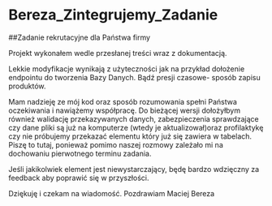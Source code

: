 # Bereza_Zintegrujemy_Zadanie
 ##Zadanie rekrutacyjne dla Państwa firmy 

Projekt wykonałem wedle przesłanej treści wraz z dokumentacją.

Lekkie modyfikacje wynikają z użyteczności jak na przykład dołożenie endpointu do tworzenia Bazy Danych.
Bądź presji czasowe- sposób zapisu produktów.

Mam nadzieję ze mój kod oraz sposób rozumowania spełni Państwa oczekiwania i nawiążemy współpracę.
Do bieżącej wersji dołożyłbym również walidację przekazywanych danych,  zabezpieczenia sprawdzające czy dane pliki są już na komputerze (wtedy je aktualizował)oraz profilaktykę czy nie próbujemy przekazać elementu który już się zawiera w tabelach. Piszę to tutaj, ponieważ pomimo naszej rozmowy zależało mi na dochowaniu pierwotnego terminu zadania.

Jeśli jakikolwiek element jest niewystarczający, będę bardzo wdzięczny za feedback aby poprawić się w przyszłości.

Dziękuję i czekam na wiadomość.
Pozdrawiam
Maciej Bereza 
